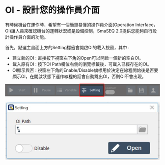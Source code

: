 # OI - 設計您的操作員介面

有時候機台在運作時，希望有一個簡單易懂的操作員介面\(Operation Interface，OI\)讓人員來確認機台的運轉狀況或是設備控制，SmaSEQ 2.0提供您能夠自行設計操作員介面的功能。

首先，點選主畫面上方的Setting標籤會開啟OI的載入視窗，其中 :

* 建立新的OI : 直接按下視窗右下角的Open可以開啟一個新的空白OI。
* 載入原有OI : 按下OI Path欄位右側的瀏覽標籤後，可載入已經存在的OI。
* OI顯示與否 : 視窗左下角的Enable/Disable旗標用於決定在線程開始後是否要顯示OI，在開啟狀態下運作線程的話會自動跳出OI，否則OI不會出現。

![](../../../.gitbook/assets/setting.jpg)

![](../../../.gitbook/assets/oisetting.JPG)

